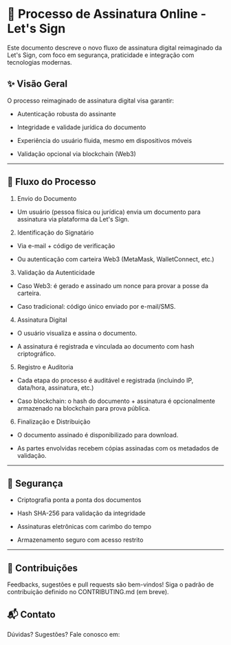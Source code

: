 # 📄 Processo de Assinatura Online - Let's Sign
Este documento descreve o novo fluxo de assinatura digital reimaginado da Let's Sign, com foco em segurança, praticidade e integração com tecnologias modernas.

## ✨ Visão Geral
O processo reimaginado de assinatura digital visa garantir:

- Autenticação robusta do assinante

- Integridade e validade jurídica do documento

- Experiência do usuário fluida, mesmo em dispositivos móveis

- Validação opcional via blockchain (Web3)


---

## 🚀 Fluxo do Processo
1. Envio do Documento
- Um usuário (pessoa física ou jurídica) envia um documento para assinatura via plataforma da Let's Sign.

2. Identificação do Signatário

- Via e-mail + código de verificação

- Ou autenticação com carteira Web3 (MetaMask, WalletConnect, etc.)

3. Validação da Autenticidade

- Caso Web3: é gerado e assinado um nonce para provar a posse da carteira.

- Caso tradicional: código único enviado por e-mail/SMS.

4. Assinatura Digital

- O usuário visualiza e assina o documento.

- A assinatura é registrada e vinculada ao documento com hash criptográfico.

5. Registro e Auditoria

- Cada etapa do processo é auditável e registrada (incluindo IP, data/hora, assinatura, etc.)

- Caso blockchain: o hash do documento + assinatura é opcionalmente armazenado na blockchain para prova pública.

6. Finalização e Distribuição

- O documento assinado é disponibilizado para download.

- As partes envolvidas recebem cópias assinadas com os metadados de validação.


---

## 🔐 Segurança
- Criptografia ponta a ponta dos documentos

- Hash SHA-256 para validação da integridade

- Assinaturas eletrônicas com carimbo do tempo

- Armazenamento seguro com acesso restrito

---

## 🤝 Contribuições
Feedbacks, sugestões e pull requests são bem-vindos! Siga o padrão de contribuição definido no CONTRIBUTING.md (em breve).

## 📬 Contato
Dúvidas? Sugestões? Fale conosco em: 
